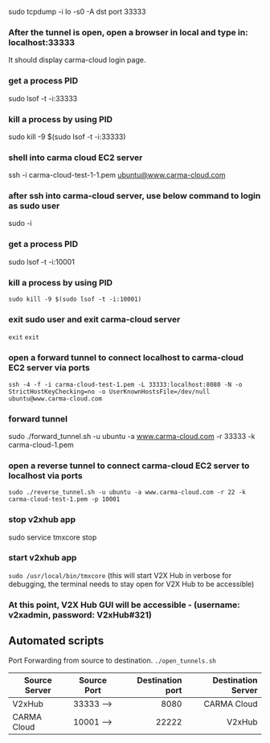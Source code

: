 sudo tcpdump -i lo -s0 -A dst port 33333

### After the tunnel is open, open a browser in local and type in: localhost:33333
It should display carma-cloud login page.

### get a process PID
sudo lsof -t -i:33333

### kill a process by using PID
sudo kill -9 $(sudo lsof -t -i:33333)

### shell into carma cloud EC2 server
ssh -i carma-cloud-test-1-1.pem ubuntu@www.carma-cloud.com

### after ssh into carma-cloud server, use below command to login as sudo user
sudo -i

### get a process PID
sudo lsof -t -i:10001

### kill a process by using PID
```sudo kill -9 $(sudo lsof -t -i:10001)```

### exit sudo user and exit  carma-cloud server
```exit``` 
```exit```

### open a forward tunnel to connect localhost to carma-cloud EC2 server via ports
```ssh -4 -f -i carma-cloud-test-1.pem -L 33333:localhost:8080 -N -o StrictHostKeyChecking=no -o UserKnownHostsFile=/dev/null ubuntu@www.carma-cloud.com```

### forward tunnel
sudo ./forward_tunnel.sh -u ubuntu -a www.carma-cloud.com -r 33333 -k carma-cloud-1.pem 

### open a reverse tunnel to connect carma-cloud EC2 server to localhost via ports
```sudo ./reverse_tunnel.sh -u ubuntu -a www.carma-cloud.com -r 22 -k carma-cloud-test-1.pem -p 10001```

### stop v2xhub app
sudo service tmxcore stop

### start v2xhub app
`sudo /usr/local/bin/tmxcore` (this will start V2X Hub in verbose for debugging, the terminal needs to stay open for V2X Hub to be accessible)


### At this point, V2X Hub GUI will be accessible - (username: v2xadmin, password: V2xHub#321)

## Automated scripts
Port Forwarding from source to destination.
```./open_tunnels.sh```

| Source Server   | Source Port  | Destination port | Destination Server|
| ------------- |:-------------:| -----:|-----:|
| V2xHub    | 33333 -->| 8080 | CARMA Cloud |
| CARMA Cloud        | 10001 -->      |   22222 | V2xHub|




